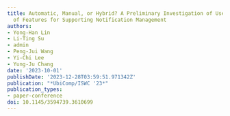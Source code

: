 ```yaml
---
title: Automatic, Manual, or Hybrid? A Preliminary Investigation of Users' Perception
  of Features for Supporting Notification Management
authors:
- Yong-Han Lin
- Li-Ting Su
- admin
- Peng-Jui Wang
- Yi-Chi Lee
- Yung-Ju Chang
date: '2023-10-01'
publishDate: '2023-12-28T03:59:51.971342Z'
publication: "*UbiComp/ISWC '23*"
publication_types:
- paper-conference
doi: 10.1145/3594739.3610699
---
```


